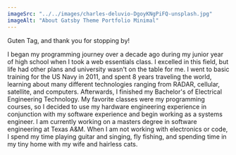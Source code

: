 ```yaml
---
imageSrc: "../../images/charles-deluvio-DgoyKNgPiFQ-unsplash.jpg"
imageAlt: "About Gatsby Theme Portfolio Minimal"
---
```


Guten Tag, and thank you for stopping by!

I began my programming journey over a decade ago during my junior year of high school when I took a web essentials class. I excelled in this field, but life had other plans and university wasn't on the table for me. I went to basic training for the US Navy in 2011, and spent 8 years traveling the world, learning about many different technologies ranging from RADAR, cellular, satellite, and computers. Afterwards, I finished my Bachelor's of Electrical Engineering Technology. My favorite classes were my programming courses, so I decided to use my hardware engineering experience in conjunction with my software experience and begin working as a systems engineer. I am currently working on a masters degree in software engineering at Texas A&M. When I am not working with electronics or code, I spend my time playing guitar and singing, fly fishing, and spending time in my tiny home with my wife and hairless cats.

<a href="https://unsplash.com/@charlesdeluvio?utm_source=unsplash&utm_medium=referral&utm_content=creditCopyText" target="_blank" rel="nofollow noopener noreferrer" aria-label="External Link"></a>
